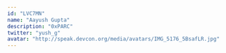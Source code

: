 ```yaml
---
id: "LVC7MN"
name: "Aayush Gupta"
description: "0xPARC"
twitter: "yush_g"
avatar: "http://speak.devcon.org/media/avatars/IMG_5176_5BsafLR.jpg"
---
```

